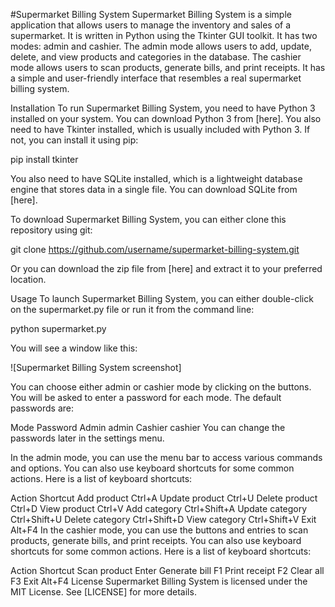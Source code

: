 #Supermarket Billing System
Supermarket Billing System is a simple application that allows users to manage the inventory and sales of a supermarket. It is written in Python using the Tkinter GUI toolkit. It has two modes: admin and cashier. The admin mode allows users to add, update, delete, and view products and categories in the database. The cashier mode allows users to scan products, generate bills, and print receipts. It has a simple and user-friendly interface that resembles a real supermarket billing system.

Installation
To run Supermarket Billing System, you need to have Python 3 installed on your system. You can download Python 3 from [here]. You also need to have Tkinter installed, which is usually included with Python 3. If not, you can install it using pip:

pip install tkinter

You also need to have SQLite installed, which is a lightweight database engine that stores data in a single file. You can download SQLite from [here].

To download Supermarket Billing System, you can either clone this repository using git:

git clone https://github.com/username/supermarket-billing-system.git

Or you can download the zip file from [here] and extract it to your preferred location.

Usage
To launch Supermarket Billing System, you can either double-click on the supermarket.py file or run it from the command line:

python supermarket.py

You will see a window like this:

![Supermarket Billing System screenshot]

You can choose either admin or cashier mode by clicking on the buttons. You will be asked to enter a password for each mode. The default passwords are:


Mode	Password
Admin	admin
Cashier	cashier
You can change the passwords later in the settings menu.

In the admin mode, you can use the menu bar to access various commands and options. You can also use keyboard shortcuts for some common actions. Here is a list of keyboard shortcuts:


Action	Shortcut
Add product	Ctrl+A
Update product	Ctrl+U
Delete product	Ctrl+D
View product	Ctrl+V
Add category	Ctrl+Shift+A
Update category	Ctrl+Shift+U
Delete category	Ctrl+Shift+D
View category	Ctrl+Shift+V
Exit	Alt+F4
In the cashier mode, you can use the buttons and entries to scan products, generate bills, and print receipts. You can also use keyboard shortcuts for some common actions. Here is a list of keyboard shortcuts:


Action	Shortcut
Scan product	Enter
Generate bill	F1
Print receipt	F2
Clear all	F3
Exit	Alt+F4
License
Supermarket Billing System is licensed under the MIT License. See [LICENSE] for more details.

